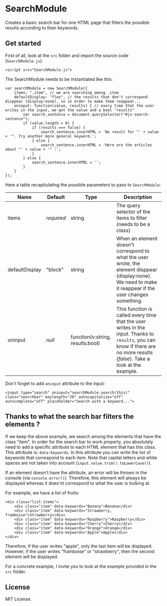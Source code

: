# SearchModule

Creates a basic search bar for one HTML page that filters the possible results according to their keywords. 

## Get started

First of all, look at the `src` folder and import the source code (`SearchModule.js`):

```
<script src="SearchModule.js">
```

The SearchModule needs to be instantiated like this:

```
var searchModule = new SearchModule({
    items: ".item", // we are searching among .item
    defaultDisplay: "flex", // the results that don't correspond disppear (display:none), so in order to make them reappear...
    oninput: function(value, results) { // every time that the user writes in the input, we get the value and a bool "results"
        var search_sentence = document.querySelector("#js-search-sentence");
        if (value.length > 0) {
            if (results === false) {
                search_sentence.innerHTML = 'No result for "' + value + '". Try another more general keyword.';
            } else {
                search_sentence.innerHTML = 'Here are the articles about "' + value + '" :';
            }
        } else {
            search_sentence.innerHTML = '';
        }
    }
});
```

Here a table recapitulating the possible parameters to pass to `SearchModule`:

|Name|Default|Type|Description|
|----|-------|----|-----------|
|items|_required_|string|The query selector of the items to filter (needs to be a class)|
|defaultDisplay|"block"|string|When an element doesn't correspond to what the user wrote, the element disppear (display:none). We need to make it reappear if the user changes something.|
|oninput|_null_|function(v:string, results:bool)|This function is called every time that the user writes in the input. Thanks to `results`, you can know if there are no more results (_false_). Take a look at the example.|

Don't forget to add `oninput` attribute to the input:

```
<input type="search" oninput="searchModule.search(this)" class="searchbar" maxlength="20" autocapitalize="off" autocomplete="off" placeholder="Search with a keyword...">
```

## Thanks to what the search bar filters the elements ?

If we keep the above example, we search among the elements that have the class "item". In order for the search bar to work properly, you absolutely need to add a specific attribute to each HTML element that has this class. This attribute is: `data-keywords`. In this attribute you can write the list of keywords that correspond to each item. Note that capital letters and white spaces are not taken into account (`input.value.trim().toLowerCase()`).

If an element doesn't have the attribute, an error will be thrown in the console (via `console.error()`). Therefore, this element will always be displayed whereas it does'nt correspond to what the user is looking at.

For example, we have a list of fruits:

```
<div class="list-items">
    <div class="item" data-keywords="Banana">Banana</div>
    <div class="item" data-keywords="Strawberry, framboise">Strawberry</div>
    <div class="item" data-keywords="Raspberry">Raspberry</div>
    <div class="item" data-keywords="Cherry">Cherry</div>
    <div class="item" data-keywords="Orange">Orange</div>
    <div class="item" data-keywords="Apple">Apple</div>
</div>
```

Therefore, if the user writes "apple", only the last item will be displayed. However, if the user writes "framboise" or "strawberry", then the second element will be displayed.

For a concrete example, I invite you to look at the example provided in the `src` folder.

## License

MIT License.